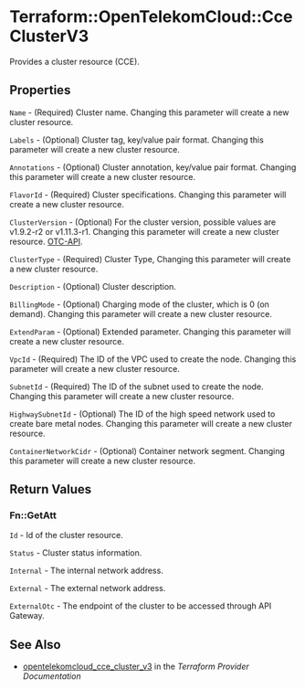 # Terraform::OpenTelekomCloud::CceClusterV3

Provides a cluster resource (CCE).

## Properties

`Name` - (Required) Cluster name. Changing this parameter will create a new cluster resource.

`Labels` - (Optional) Cluster tag, key/value pair format. Changing this parameter will create a new cluster resource.

`Annotations` - (Optional) Cluster annotation, key/value pair format. Changing this parameter will create a new cluster resource.

`FlavorId` - (Required) Cluster specifications. Changing this parameter will create a new cluster resource.

`ClusterVersion` - (Optional) For the cluster version, possible values are v1.9.2-r2 or v1.11.3-r1. Changing this parameter will create a new cluster resource.
[OTC-API](https://docs.otc.t-systems.com/en-us/api2/cce/cce_02_0236.html).

`ClusterType` - (Required) Cluster Type, Changing this parameter will create a new cluster resource.

`Description` - (Optional) Cluster description.

`BillingMode` - (Optional) Charging mode of the cluster, which is 0 (on demand). Changing this parameter will create a new cluster resource.

`ExtendParam` - (Optional) Extended parameter. Changing this parameter will create a new cluster resource.

`VpcId` - (Required) The ID of the VPC used to create the node. Changing this parameter will create a new cluster resource.

`SubnetId` - (Required) The ID of the subnet used to create the node. Changing this parameter will create a new cluster resource.

`HighwaySubnetId` - (Optional) The ID of the high speed network used to create bare metal nodes. Changing this parameter will create a new cluster resource.

`ContainerNetworkCidr` - (Optional) Container network segment. Changing this parameter will create a new cluster resource.


## Return Values

### Fn::GetAtt

`Id` -  Id of the cluster resource.

`Status` -  Cluster status information.

`Internal` - The internal network address.

`External` - The external network address.

`ExternalOtc` - The endpoint of the cluster to be accessed through API Gateway.

## See Also

* [opentelekomcloud_cce_cluster_v3](https://www.terraform.io/docs/providers/opentelekomcloud/r/cce_cluster_v3.html) in the _Terraform Provider Documentation_